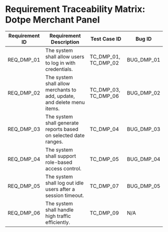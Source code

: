 # Requirement Traceability Matrix: Dotpe Merchant Panel

| **Requirement ID** | **Requirement Description**                          | **Test Case ID** | **Bug ID** |
|---------------------|------------------------------------------------------|------------------|------------|
| REQ_DMP_01          | The system shall allow users to log in with credentials. | TC_DMP_01, TC_DMP_02 | BUG_DMP_01 |
| REQ_DMP_02          | The system shall allow merchants to add, update, and delete menu items. | TC_DMP_03, TC_DMP_06 | BUG_DMP_02 |
| REQ_DMP_03          | The system shall generate reports based on selected date ranges. | TC_DMP_04        | BUG_DMP_03 |
| REQ_DMP_04          | The system shall support role-based access control. | TC_DMP_05        | BUG_DMP_04 |
| REQ_DMP_05          | The system shall log out idle users after a session timeout. | TC_DMP_07        | BUG_DMP_05 |
| REQ_DMP_06          | The system shall handle high traffic efficiently.    | TC_DMP_09        | N/A        |

